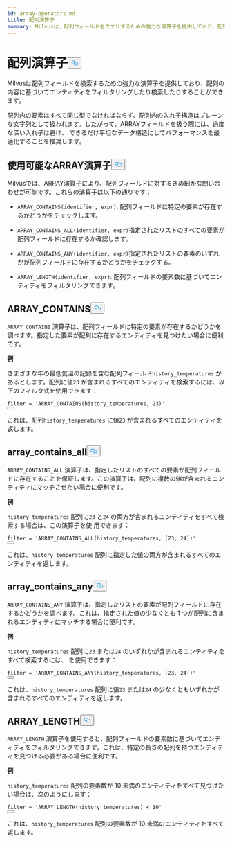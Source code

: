```yaml
---
id: array-operators.md
title: 配列演算子
summary: Milvusは、配列フィールドをクエリするための強力な演算子を提供しており、配列の内容に基づいてエンティティをフィルタリングして取得することができます。
---
```

<h1 id="ARRAY-Operators" class="common-anchor-header">配列演算子<button data-href="#ARRAY-Operators" class="anchor-icon" translate="no">
      <svg translate="no"
        aria-hidden="true"
        focusable="false"
        height="20"
        version="1.1"
        viewBox="0 0 16 16"
        width="16"
      >
        <path
          fill="#0092E4"
          fill-rule="evenodd"
          d="M4 9h1v1H4c-1.5 0-3-1.69-3-3.5S2.55 3 4 3h4c1.45 0 3 1.69 3 3.5 0 1.41-.91 2.72-2 3.25V8.59c.58-.45 1-1.27 1-2.09C10 5.22 8.98 4 8 4H4c-.98 0-2 1.22-2 2.5S3 9 4 9zm9-3h-1v1h1c1 0 2 1.22 2 2.5S13.98 12 13 12H9c-.98 0-2-1.22-2-2.5 0-.83.42-1.64 1-2.09V6.25c-1.09.53-2 1.84-2 3.25C6 11.31 7.55 13 9 13h4c1.45 0 3-1.69 3-3.5S14.5 6 13 6z"
        ></path>
      </svg>
    </button></h1><p>Milvusは配列フィールドを検索するための強力な演算子を提供しており、配列の内容に基づいてエンティティをフィルタリングしたり検索したりすることができます。</p>
<div class="alert note">
<p>配列内の要素はすべて同じ型でなければならず、配列内の入れ子構造はプレーンな文字列として扱われます。したがって、ARRAYフィールドを扱う際には、過度な深い入れ子は避け、 できるだけ平坦なデータ構造にしてパフォーマンスを最適化することを推奨します。</p>
</div>
<h2 id="Available-ARRAY-Operators" class="common-anchor-header">使用可能なARRAY演算子<button data-href="#Available-ARRAY-Operators" class="anchor-icon" translate="no">
      <svg translate="no"
        aria-hidden="true"
        focusable="false"
        height="20"
        version="1.1"
        viewBox="0 0 16 16"
        width="16"
      >
        <path
          fill="#0092E4"
          fill-rule="evenodd"
          d="M4 9h1v1H4c-1.5 0-3-1.69-3-3.5S2.55 3 4 3h4c1.45 0 3 1.69 3 3.5 0 1.41-.91 2.72-2 3.25V8.59c.58-.45 1-1.27 1-2.09C10 5.22 8.98 4 8 4H4c-.98 0-2 1.22-2 2.5S3 9 4 9zm9-3h-1v1h1c1 0 2 1.22 2 2.5S13.98 12 13 12H9c-.98 0-2-1.22-2-2.5 0-.83.42-1.64 1-2.09V6.25c-1.09.53-2 1.84-2 3.25C6 11.31 7.55 13 9 13h4c1.45 0 3-1.69 3-3.5S14.5 6 13 6z"
        ></path>
      </svg>
    </button></h2><p>Milvusでは、ARRAY演算子により、配列フィールドに対するきめ細かな問い合わせが可能です。これらの演算子は以下の通りです：</p>
<ul>
<li><p><code translate="no">ARRAY_CONTAINS(identifier, expr)</code>: 配列フィールドに特定の要素が存在するかどうかをチェックします。</p></li>
<li><p><code translate="no">ARRAY_CONTAINS_ALL(identifier, expr)</code>指定されたリストのすべての要素が配列フィールドに存在するか確認します。</p></li>
<li><p><code translate="no">ARRAY_CONTAINS_ANY(identifier, expr)</code>指定されたリストの要素のいずれかが配列フィールドに存在するかどうかをチェックする。</p></li>
<li><p><code translate="no">ARRAY_LENGTH(identifier, expr)</code>: 配列フィールドの要素数に基づいてエンティティをフィルタリングできます。</p></li>
</ul>
<h2 id="ARRAYCONTAINS" class="common-anchor-header">ARRAY_CONTAINS<button data-href="#ARRAYCONTAINS" class="anchor-icon" translate="no">
      <svg translate="no"
        aria-hidden="true"
        focusable="false"
        height="20"
        version="1.1"
        viewBox="0 0 16 16"
        width="16"
      >
        <path
          fill="#0092E4"
          fill-rule="evenodd"
          d="M4 9h1v1H4c-1.5 0-3-1.69-3-3.5S2.55 3 4 3h4c1.45 0 3 1.69 3 3.5 0 1.41-.91 2.72-2 3.25V8.59c.58-.45 1-1.27 1-2.09C10 5.22 8.98 4 8 4H4c-.98 0-2 1.22-2 2.5S3 9 4 9zm9-3h-1v1h1c1 0 2 1.22 2 2.5S13.98 12 13 12H9c-.98 0-2-1.22-2-2.5 0-.83.42-1.64 1-2.09V6.25c-1.09.53-2 1.84-2 3.25C6 11.31 7.55 13 9 13h4c1.45 0 3-1.69 3-3.5S14.5 6 13 6z"
        ></path>
      </svg>
    </button></h2><p><code translate="no">ARRAY_CONTAINS</code> 演算子は、配列フィールドに特定の要素が存在するかどうかを調べます。指定した要素が配列に存在するエンティティを見つけたい場合に便利です。</p>
<p><strong>例</strong></p>
<p>さまざまな年の最低気温の記録を含む配列フィールド<code translate="no">history_temperatures</code> があるとします。配列に値<code translate="no">23</code> が含まれるすべてのエンティティを検索するには、以下のフィルタ式を使用できます：</p>
<pre><code translate="no" class="language-python"><span class="hljs-built_in">filter</span> = <span class="hljs-string">&#x27;ARRAY_CONTAINS(history_temperatures, 23)&#x27;</span>
<button class="copy-code-btn"></button></code></pre>
<p>これは、配列<code translate="no">history_temperatures</code> に値<code translate="no">23</code> が含まれるすべてのエンティティを返します。</p>
<h2 id="ARRAYCONTAINSALL" class="common-anchor-header">array_contains_all<button data-href="#ARRAYCONTAINSALL" class="anchor-icon" translate="no">
      <svg translate="no"
        aria-hidden="true"
        focusable="false"
        height="20"
        version="1.1"
        viewBox="0 0 16 16"
        width="16"
      >
        <path
          fill="#0092E4"
          fill-rule="evenodd"
          d="M4 9h1v1H4c-1.5 0-3-1.69-3-3.5S2.55 3 4 3h4c1.45 0 3 1.69 3 3.5 0 1.41-.91 2.72-2 3.25V8.59c.58-.45 1-1.27 1-2.09C10 5.22 8.98 4 8 4H4c-.98 0-2 1.22-2 2.5S3 9 4 9zm9-3h-1v1h1c1 0 2 1.22 2 2.5S13.98 12 13 12H9c-.98 0-2-1.22-2-2.5 0-.83.42-1.64 1-2.09V6.25c-1.09.53-2 1.84-2 3.25C6 11.31 7.55 13 9 13h4c1.45 0 3-1.69 3-3.5S14.5 6 13 6z"
        ></path>
      </svg>
    </button></h2><p><code translate="no">ARRAY_CONTAINS_ALL</code> 演算子は、指定したリストのすべての要素が配列フィールドに存在することを保証します。この演算子は、配列に複数の値が含まれるエンティティにマッチさせたい場合に便利です。</p>
<p><strong>例</strong></p>
<p><code translate="no">history_temperatures</code> 配列に<code translate="no">23</code> と<code translate="no">24</code> の両方が含まれるエンティティをすべて検索する場合は、この演算子を使 用できます：</p>
<pre><code translate="no" class="language-python"><span class="hljs-built_in">filter</span> = <span class="hljs-string">&#x27;ARRAY_CONTAINS_ALL(history_temperatures, [23, 24])&#x27;</span>
<button class="copy-code-btn"></button></code></pre>
<p>これは、<code translate="no">history_temperatures</code> 配列に指定した値の両方が含まれるすべてのエンティティを返します。</p>
<h2 id="ARRAYCONTAINSANY" class="common-anchor-header">array_contains_any<button data-href="#ARRAYCONTAINSANY" class="anchor-icon" translate="no">
      <svg translate="no"
        aria-hidden="true"
        focusable="false"
        height="20"
        version="1.1"
        viewBox="0 0 16 16"
        width="16"
      >
        <path
          fill="#0092E4"
          fill-rule="evenodd"
          d="M4 9h1v1H4c-1.5 0-3-1.69-3-3.5S2.55 3 4 3h4c1.45 0 3 1.69 3 3.5 0 1.41-.91 2.72-2 3.25V8.59c.58-.45 1-1.27 1-2.09C10 5.22 8.98 4 8 4H4c-.98 0-2 1.22-2 2.5S3 9 4 9zm9-3h-1v1h1c1 0 2 1.22 2 2.5S13.98 12 13 12H9c-.98 0-2-1.22-2-2.5 0-.83.42-1.64 1-2.09V6.25c-1.09.53-2 1.84-2 3.25C6 11.31 7.55 13 9 13h4c1.45 0 3-1.69 3-3.5S14.5 6 13 6z"
        ></path>
      </svg>
    </button></h2><p><code translate="no">ARRAY_CONTAINS_ANY</code> 演算子は、指定したリストの要素が配列フィールドに存在するかどうかを調べます。これは、指定された値の少なくとも 1 つが配列に含まれるエンティティにマッチする場合に便利です。</p>
<p><strong>例</strong></p>
<p><code translate="no">history_temperatures</code> 配列に<code translate="no">23</code> または<code translate="no">24</code> のいずれかが含まれるエンティティをすべて検索するには、 を使用できます：</p>
<pre><code translate="no" class="language-python"><span class="hljs-built_in">filter</span> = <span class="hljs-string">&#x27;ARRAY_CONTAINS_ANY(history_temperatures, [23, 24])&#x27;</span>
<button class="copy-code-btn"></button></code></pre>
<p>これは、<code translate="no">history_temperatures</code> 配列に値<code translate="no">23</code> または<code translate="no">24</code> の少なくともいずれかが含まれるすべてのエンティティを返します。</p>
<h2 id="ARRAYLENGTH" class="common-anchor-header">ARRAY_LENGTH<button data-href="#ARRAYLENGTH" class="anchor-icon" translate="no">
      <svg translate="no"
        aria-hidden="true"
        focusable="false"
        height="20"
        version="1.1"
        viewBox="0 0 16 16"
        width="16"
      >
        <path
          fill="#0092E4"
          fill-rule="evenodd"
          d="M4 9h1v1H4c-1.5 0-3-1.69-3-3.5S2.55 3 4 3h4c1.45 0 3 1.69 3 3.5 0 1.41-.91 2.72-2 3.25V8.59c.58-.45 1-1.27 1-2.09C10 5.22 8.98 4 8 4H4c-.98 0-2 1.22-2 2.5S3 9 4 9zm9-3h-1v1h1c1 0 2 1.22 2 2.5S13.98 12 13 12H9c-.98 0-2-1.22-2-2.5 0-.83.42-1.64 1-2.09V6.25c-1.09.53-2 1.84-2 3.25C6 11.31 7.55 13 9 13h4c1.45 0 3-1.69 3-3.5S14.5 6 13 6z"
        ></path>
      </svg>
    </button></h2><p><code translate="no">ARRAY_LENGTH</code> 演算子を使用すると、配列フィールドの要素数に基づいてエンティティをフィルタリングできます。これは、特定の長さの配列を持つエンティティを見つける必要がある場合に便利です。</p>
<p><strong>例</strong></p>
<p><code translate="no">history_temperatures</code> 配列の要素数が 10 未満のエンティティをすべて見つけたい場合は、次のようにします：</p>
<pre><code translate="no" class="language-python"><span class="hljs-built_in">filter</span> = <span class="hljs-string">&#x27;ARRAY_LENGTH(history_temperatures) &lt; 10&#x27;</span>
<button class="copy-code-btn"></button></code></pre>
<p>これは、<code translate="no">history_temperatures</code> 配列の要素数が 10 未満のエンティティをすべて返します。</p>
